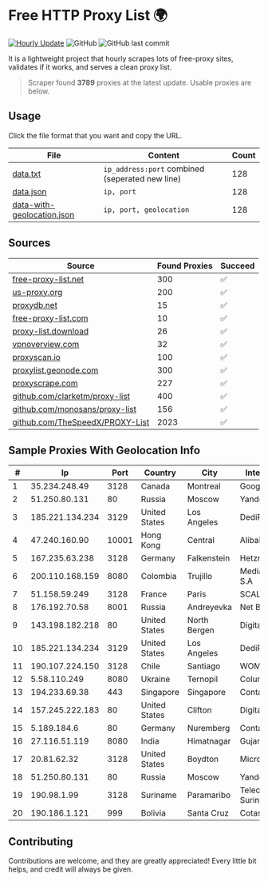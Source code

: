 
# Free HTTP Proxy List 🌍

[![Hourly Update](https://github.com/mertguvencli/http-proxy-list/actions/workflows/main.yml/badge.svg?branch=main)](https://github.com/mertguvencli/http-proxy-list/actions/workflows/main.yml)
![GitHub](https://img.shields.io/github/license/mertguvencli/http-proxy-list)
![GitHub last commit](https://img.shields.io/github/last-commit/mertguvencli/http-proxy-list)

It is a lightweight project that hourly scrapes lots of free-proxy sites, validates if it works, and serves a clean proxy list.


> Scraper found **3789** proxies at the latest update. Usable proxies are below.

## Usage

Click the file format that you want and copy the URL.


|File|Content|Count|
|----|-------|-----|
|[data.txt](https://raw.githubusercontent.com/mertguvencli/http-proxy-list/main/proxy-list/data.txt)|`ip_address:port` combined (seperated new line)|128|
|[data.json](https://raw.githubusercontent.com/mertguvencli/http-proxy-list/main/proxy-list/data.json)|`ip, port`|128|
|[data-with-geolocation.json](https://raw.githubusercontent.com/mertguvencli/http-proxy-list/main/proxy-list/data-with-geolocation.json)|`ip, port, geolocation`|128|

## Sources

|Source|Found Proxies|Succeed|
|------|-------------|-------|
|[free-proxy-list.net](https://free-proxy-list.net)|300|✅|
|[us-proxy.org](https://www.us-proxy.org)|200|✅|
|[proxydb.net](http://proxydb.net)|15|✅|
|[free-proxy-list.com](https://free-proxy-list.com/?page=&port=&type%5B%5D=http&type%5B%5D=https&up_time=0&search=Search)|10|✅|
|[proxy-list.download](https://www.proxy-list.download/HTTP)|26|✅|
|[vpnoverview.com](https://vpnoverview.com/privacy/anonymous-browsing/free-proxy-servers)|32|✅|
|[proxyscan.io](https://www.proxyscan.io)|100|✅|
|[proxylist.geonode.com](https://proxylist.geonode.com/api/proxy-list?limit=300&page=1&sort_by=lastChecked&sort_type=desc&protocols=http,https)|300|✅|
|[proxyscrape.com](https://api.proxyscrape.com/v2/?request=displayproxies&protocol=http&timeout=10000&country=all&ssl=all&anonymity=all)|227|✅|
|[github.com/clarketm/proxy-list](https://raw.githubusercontent.com/clarketm/proxy-list/master/proxy-list-raw.txt)|400|✅|
|[github.com/monosans/proxy-list](https://raw.githubusercontent.com/monosans/proxy-list/main/proxies/http.txt)|156|✅|
|[github.com/TheSpeedX/PROXY-List](https://raw.githubusercontent.com/TheSpeedX/PROXY-List/master/http.txt)|2023|✅|


## Sample Proxies With Geolocation Info

|#|Ip|Port|Country|City|Internet Service Provider|
|-|--|----|-------|----|-------------------------|
|1|35.234.248.49|3128|Canada|Montreal|Google LLC|
|2|51.250.80.131|80|Russia|Moscow|Yandex.Cloud LLC|
|3|185.221.134.234|3129|United States|Los Angeles|DediPath|
|4|47.240.160.90|10001|Hong Kong|Central|Alibaba.com LLC|
|5|167.235.63.238|3128|Germany|Falkenstein|Hetzner Online GmbH|
|6|200.110.168.159|8080|Colombia|Trujillo|Media Commerce Partners S.A|
|7|51.158.59.249|3128|France|Paris|SCALEWAY|
|8|176.192.70.58|8001|Russia|Andreyevka|Net By Net Holding LLC|
|9|143.198.182.218|80|United States|North Bergen|DigitalOcean, LLC|
|10|185.221.134.234|3129|United States|Los Angeles|DediPath|
|11|190.107.224.150|3128|Chile|Santiago|WOM S.A.|
|12|5.58.110.249|8080|Ukraine|Ternopil|Columbus|
|13|194.233.69.38|443|Singapore|Singapore|Contabo Asia Private Limited|
|14|157.245.222.183|80|United States|Clifton|DigitalOcean, LLC|
|15|5.189.184.6|80|Germany|Nuremberg|Contabo GmbH|
|16|27.116.51.119|8080|India|Himatnagar|Gujarat Telelik Pvt Ltd|
|17|20.81.62.32|3128|United States|Boydton|Microsoft Corporation|
|18|51.250.80.131|80|Russia|Moscow|Yandex.Cloud LLC|
|19|190.98.1.99|3128|Suriname|Paramaribo|Telecommunicationcompany Suriname - TeleSur|
|20|190.186.1.121|999|Bolivia|Santa Cruz|Cotas Ltda.|



## Contributing

Contributions are welcome, and they are greatly appreciated! Every
little bit helps, and credit will always be given.

